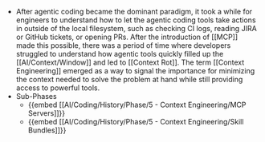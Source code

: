 - After agentic coding became the dominant paradigm, it took a while for engineers to understand how to let the agentic coding tools take actions in outside of the local filesystem, such as checking CI logs, reading JIRA or GitHub tickets, or opening PRs. After the introduction of [[MCP]] made this possible, there was a period of time where  developers struggled to understand how agentic tools quickly filled up the [[AI/Context/Window]] and led to [[Context Rot]]. The term [[Context Engineering]] emerged as a way to signal the importance for minimizing the context needed to solve the problem at hand while still providing access to powerful tools.
- Sub-Phases
	- {{embed [[AI/Coding/History/Phase/5 - Context Engineering/MCP Servers]]}}
	- {{embed [[AI/Coding/History/Phase/5 - Context Engineering/Skill Bundles]]}}